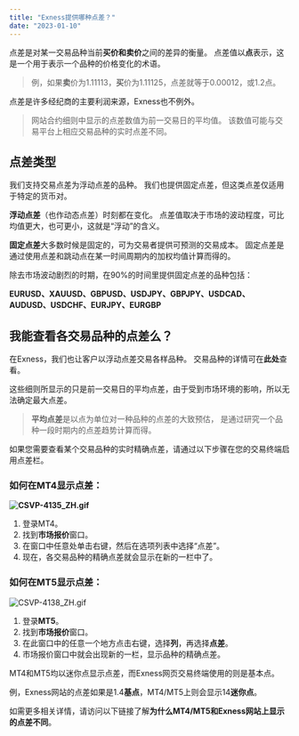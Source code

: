 ```yaml
---
title: "Exness提供哪种点差？"
date: "2023-01-10"
---
```


点差是对某一交易品种当前**买价和卖价**之间的差异的衡量。 点差值以**点**表示，这是一个用于表示一个品种的价格变化的术语。

> 例，如果**卖**价为1.11113，**买**价为1.11125，点差就等于0.00012，或1.2点。

点差是许多经纪商的主要利润来源，Exness也不例外。

> 网站合约细则中显示的点差数值为前一交易日的平均值。 该数值可能与交易平台上相应交易品种的实时点差不同。

## 点差类型

我们支持交易点差为浮动点差的品种。 我们也提供固定点差，但这类点差仅适用于特定的货币对。

**浮动点差**（也作动态点差）时刻都在变化。 点差值取决于市场的波动程度，可比均值更大，也可更小，这就是“浮动”的含义。

**固定点差**大多数时候是固定的，可为交易者提供可预测的交易成本。 固定点差是通过使用点差和跳动点在某一时间周期内的加权均值计算而得的。

除去市场波动剧烈的时期，在90%的时间里提供固定点差的品种包括： 

**EURUSD、XAUUSD、GBPUSD、USDJPY、GBPJPY、USDCAD、AUDUSD、USDCHF、EURJPY、EURGBP**

## 我能查看各交易品种的点差么？

在Exness，我们也让客户以浮动点差交易各样品种。 交易品种的详情可在**此处**查看。

这些细则所显示的只是前一交易日的平均点差，由于受到市场环境的影响，所以无法确定最大点差。

> **平均点差**是以点为单位对一种品种的点差的大致预估， 是通过研究一个品种一段时期内的点差趋势计算而得。

如果您需要查看某个交易品种的实时精确点差，请通过以下步骤在您的交易终端启用点差栏。

### **如何在MT4显示点差：**

**![CSVP-4135_ZH.gif](https://get.exness.help/hc/article_attachments/6419048812828)**

1. 登录MT4。
2. 找到**市场报价**窗口。
3. 在窗口中任意处单击右键，然后在选项列表中选择“点差”。
4. 现在，各交易品种的精确点差就会显示在新的一栏中了。

### **如何在MT5显示点差：**

![CSVP-4138_ZH.gif](https://get.exness.help/hc/article_attachments/6419064605980)

1. 登录**MT5**。
2. 找到**市场报价**窗口。
3. 在此窗口中的任意一个地方点击右键，选择**列**，再选择**点差**。
4. 市场报价窗口中就会出现新的一栏，显示品种的精确点差。

MT4和MT5均以迷你点显示点差，而Exness网页交易终端使用的则是基本点。

例，Exness网站的点差如果是1.4**基点**，MT4/MT5上则会显示14**迷你点**。

如需更多相关详情，请访问以下链接了解**为什么MT4/MT5和Exness网站上显示的点差不同**。
